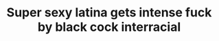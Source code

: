 ---
layout: post
title: Super sexy latina gets intense fuck by black cock interracial
duration: '05:29'
view: 205
rate: 2
video: 'https://flashservice.xvideos.com/embedframe/25828255'
priority: 0.9
changefreq: daily
---